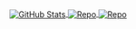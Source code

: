 <a href="https://github.com/CMHopeSunshine">
  <img align="center" alt="GitHub Stats" src="https://github-readme-stats.vercel.app/api?username=CMHopeSunshine&show_icons=true&theme=dracula" />
</a>
<a href="https://github.com/CMHopeSunshine">
  <img align="center" alt="Repo" src="https://github-readme-stats.vercel.app/api/pin/?username=CMHopeSunshine&repo=LittlePaimon" />
</a>
<a href="https://github.com/CMHopeSunshine">
  <img align="center" alt="Repo" src="https://github-readme-stats.vercel.app/api/top-langs/?username=CMHopeSunshine" />
</a>
